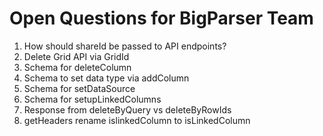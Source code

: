# Open Questions for BigParser Team

1. How should shareId be passed to API endpoints?
2. Delete Grid API via GridId
3. Schema for deleteColumn
4. Schema to set data type via addColumn
5. Schema for setDataSource
6. Schema for setupLinkedColumns
7. Response from deleteByQuery vs deleteByRowIds
8. getHeaders rename islinkedColumn to isLinkedColumn
